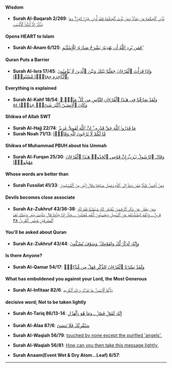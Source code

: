 #### Wisdom
* __Surah Al-Baqarah 2/269__: [يُؤْتِى ٱلْحِكْمَةَ مَن يَشَآءُ ۚ وَمَن يُؤْتَ ٱلْحِكْمَةَ فَقَدْ أُوتِىَ خَيْرًۭا كَثِيرًۭا ۗ وَمَا يَذَّكَّرُ إِلَّآ أُو۟لُوا۟ ٱلْأَلْبَـٰبِ](https://quranwbw.com/2/269)

#### Opens HEART to Islam
* __Surah Al-Anam 6/125__: [فَمَن يُرِدِ ٱللَّهُ أَن يَهْدِيَهُۥ يَشْرَحْ صَدْرَهُۥ لِلْإِسْلَـٰمِ ۖ](https://quranwbw.com/6/125)

#### Quran Puts a Barrier
* __Surah Al-Isra 17/45__: [وَإِذَا قَرَأْتَ ٱلْقُرْءَانَ جَعَلْنَا بَيْنَكَ وَبَيْنَ ٱلَّذِينَ لَا يُؤْمِنُونَ بِٱلْـَٔاخِرَةِ حِجَابًۭا مَّسْتُورًۭا](https://quranwbw.com/17/45)

#### Everything is explained
* __Surah Al-Kahf 18/54__: [وَلَقَدْ صَرَّفْنَا فِى هَـٰذَا ٱلْقُرْءَانِ لِلنَّاسِ مِن كُلِّ مَثَلٍۢ ۚ وَكَانَ ٱلْإِنسَـٰنُ أَكْثَرَ شَىْءٍۢ جَدَلًۭا ٥٤](https://quran.com/18/54)

#### Shikwa of Allah SWT
* __Surah Al-Hajj 22/74__: [مَا قَدَرُوا۟ ٱللَّهَ حَقَّ قَدْرِهِۦٓ ۗ إِنَّ ٱللَّهَ لَقَوِىٌّ عَزِيزٌ](https://quranwbw.com/22/74)
* __Surah Noah 71/13__: [مَّا لَكُمْ لَا تَرْجُونَ لِلَّهِ وَقَارًۭا](https://quranwbw.com/71/13)

#### Shikwa of Muhammad PBUH about his Ummah
* __Surah Al-Furqan 25/30__: [وَقَالَ ٱلرَّسُولُ يَـٰرَبِّ إِنَّ قَوْمِى ٱتَّخَذُوا۟ هَـٰذَا ٱلْقُرْءَانَ مَهْجُورًۭا](https://quranwbw.com/25/30)

#### Whose words are better than
* __Surah Fussilat 41/33__: [وَمَنْ أَحْسَنُ قَوْلًۭا مِّمَّن دَعَآ إِلَى ٱللَّهِ وَعَمِلَ صَـٰلِحًۭا وَقَالَ إِنَّنِى مِنَ ٱلْمُسْلِمِينَ](https://quranwbw.com/41/33-35)

#### Devils becomes close associate
* __Surah Az-Zukhruf 43/36-38__: [وَمَن يَعْشُ عَن ذِكْرِ ٱلرَّحْمَـٰنِ نُقَيِّضْ لَهُۥ شَيْطَـٰنًۭا فَهُوَ لَهُۥ قَرِينٌۭ...وَإِنَّهُمْ لَيَصُدُّونَهُمْ عَنِ ٱلسَّبِيلِ وَيَحْسَبُونَ أَنَّهُم مُّهْتَدُونَ...حَتَّىٰٓ إِذَا جَآءَنَا قَالَ يَـٰلَيْتَ بَيْنِى وَبَيْنَكَ بُعْدَ ٱلْمَشْرِقَيْنِ فَبِئْسَ ٱلْقَرِينُ ٣٨](https://quranwbw.com/43/36-38)

#### You'll be asked about Quran
* __Surah Az-Zukhruf 43/44__: [وَإِنَّهُۥ لَذِكْرٌۭ لَّكَ وَلِقَوْمِكَ ۖ وَسَوْفَ تُسْـَٔلُونَ](https://quranwbw.com/43/44)

#### Is there Anyone?
* __Surah Al-Qamar 54/17__: [وَلَقَدْ يَسَّرْنَا ٱلْقُرْءَانَ لِلذِّكْرِ فَهَلْ مِن مُّدَّكِرٍۢ](https://quranwbw.com/54/17)

#### What has emboldened you against your Lord, the Most Generous
* __Surah Al-Infitaar 82/6__: [يَـٰٓأَيُّهَا ٱلْإِنسَـٰنُ مَا غَرَّكَ بِرَبِّكَ ٱلْكَرِيمِ](https://quranwbw.com/82/6)

#### decisive word; Not to be taken lightly
* __Surah At-Tariq 86/13-14__: [إِنَّهُۥ لَقَوْلٌۭ فَصْلٌۭ...وَمَا هُوَ بِٱلْهَزْلِ](https://quran.com/86/13-14)

#### 
* __Surah Al-Alaa 87/6__: [سَنُقْرِئُكَ فَلَا تَنسَىٰٓ](https://quranwbw.com/87/6)

* __Surah Al-Waqiah 56/79__: [touched by none except the purified ˹angels˺.](https://quranwbw.com/56/79)
* __Surah Al-Waqiah 56/81__: [How can you then take this message lightly,](https://quranwbw.com/56/81)
* __Surah Anaam(Event Wet & Dry Atom...Leaf) 6/57__: [](https://quran.com/6/59)

***
